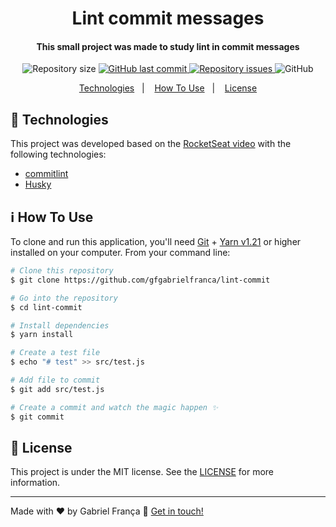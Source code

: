 <h1 align="center">
  Lint commit messages
</h1>
<h4 align="center">
  This small project was made to study lint in commit messages
</h4>
<p align="center">
  <img alt="Repository size" src="https://img.shields.io/github/repo-size/gfgabrielfranca/lint-commit">

  <a href="https://github.com/gfgabrielfranca/lint-commit/commits/master">
    <img alt="GitHub last commit" src="https://img.shields.io/github/last-commit/gfgabrielfranca/lint-commit">
  </a>
  
  <a href="https://github.com/gfgabrielfranca/lint-commit/issues">
    <img alt="Repository issues" src="https://img.shields.io/github/issues/gfgabrielfranca/lint-commit">
  </a>
  
  <img alt="GitHub" src="https://img.shields.io/github/license/gfgabrielfranca/lint-commit">   
</p>

<p align="center">
  <a href="#rocket-technologies">Technologies</a>&nbsp;&nbsp;&nbsp;|&nbsp;&nbsp;&nbsp;
  <a href="#information_source-how-to-use">How To Use</a>&nbsp;&nbsp;&nbsp;|&nbsp;&nbsp;&nbsp;
  <a href="#memo-license">License</a>
</p>

## :rocket: Technologies

This project was developed based on the [RocketSeat video](https://www.youtube.com/watch?v=erInHkjxkL8&t=) with the following technologies:

- [commitlint](https://commitlint.js.org/)
- [Husky](https://github.com/typicode/husky)

## :information_source: How To Use

To clone and run this application, you'll need [Git](https://git-scm.com) + [Yarn v1.21](https://yarnpkg.com/) or higher installed on your computer. From your command line:

```bash
# Clone this repository
$ git clone https://github.com/gfgabrielfranca/lint-commit

# Go into the repository
$ cd lint-commit

# Install dependencies
$ yarn install

# Create a test file
$ echo "# test" >> src/test.js

# Add file to commit
$ git add src/test.js

# Create a commit and watch the magic happen ✨
$ git commit
```

## :memo: License

This project is under the MIT license. See the [LICENSE](https://github.com/gfgabrielfranca/lint-commit/blob/master/LICENSE) for more information.

---

Made with ♥ by Gabriel França :wave: [Get in touch!](https://www.linkedin.com/in/gabriel-fran%C3%A7a-653058146/)
